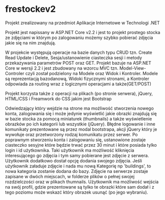 # frestockev2
Projekt zrealizowany na przedmiot Aplikacje Internetowe w Technologi .NET

Projekt jest napissany w ASP.NET Core v2.2 i jest to projekt prostego stocka ze zdjęciami w którym po zalogowaniu możemy szybko pobierać zdjęcia jakie się na nim znajdują.

W projekcie występują operacje na bazie danych typu CRUD tzn. Create Read Update i Delete, Sesja/ustanowienie ciasteczka sesji i metody przekazywania parametrów POST oraz GET.
Projekt bazuje na ASP.NET Core w wersji 2.2 i jest zbudowany na wzorcu MVC tzn. Model-View-Controler czyli został podzielony na Modele oraz Widok i Kontroler.
Modele są reprezentacją bazodanową, Widoki fizycznymi stronami, a Kontroler odpowiada za routing wraz z logicznymi operacjami a także(GET/POST)

Projekt korzysta także z operacji na plikach (po stronie serwera), jQuery, HTML/CSS i Freamwork do CSS jakim jest Bootstrap 

Odwiedzający który wejdzie na strone ma możliwość stworzenia nowego konta, zalogowania się i może jedynie wyświetlić jakie obrazki znajdują się w bazie stocka za pomocą miniaturek (thumbnails) a także wyświetlenie obrazków po ich kategorii lub wszystkie (jQuery). 
Błędne logowanie i inne komunikaty prezentowane są przez modal bootstrapa, akcji jQuery który je wywołuje oraz przetworzony rodzaj komunikatu przez serwer. 
Po poprawnym stworzeniu konta i zalogowaniu się, ustanowione zostaje ciasteczko sesyjne które będzie trwać przez 30 minut i które posiada tylko login i id użytkownika. Taki użytkownik ma możliwość kliknięcia interesującego go zdjęcia i tym samy pobierane jest zdjęcie z serwera. Użytkownik dodatkowo dostał opcję dodania swojego zdjęcia. Jeśli użytkownik załaduje zdjęcie i nada mu nową Kategorię np 'buildings', to nowa kategoria zostanie dodana do bazy. Zdjęcie na serwerze zostaje zapisane w dwóch miejscach, w folderze plików o pełnej swojej rozdzielczości oraz w plikach thumnails.
Użytkownik ma możliwość wejścia na swój profil, gdzie prezentowane są tylko te obrazki które sam dodał i z tego poziomu może wskazć który obrazek usunąć (po jego wybraniu).
